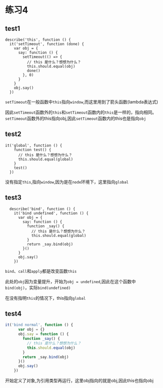 # 练习4


## test1

```
describe('this', function () {
  it('setTimeout', function (done) {
    var obj = {
      say: function () {
        setTimeout(() => {
          // this 是什么？想想为什么？
          this.should.equal(obj)
          done()
        }, 0)
      }
    }
    obj.say()
  }) 
```

`setTimeout`在一般函数中`this`指向`window`,而这里用到了箭头函数(lambda表达式)

因此`setTimeout`函数外的`this`和`setTimeout`函数内的`this`是一样的，指向相同。
`setTimeout`函数外的this指向obj,因此`setTimeout`函数内的this也是指向`obj`

## test2

```
it('global', function () {
    function test() {
      // this 是什么？想想为什么？
      this.should.equal(global)
    }
    test()
  })
```

没有指定`this`,指向`window`,因为是在`node`环境下，这里指向`global`

## test3

```
  describe('bind', function () {
    it('bind undefined', function () {
      var obj = {
        say: function () {
          function _say() {
            // this 是什么？想想为什么？
            this.should.equal(global)
          }
          return _say.bind(obj)
        }()
      }
      obj.say()
    })
```

`bind`、`call`和`apply`都是改变函数`this`

此处的`obj`因为变量提升，开始为`obj = undefined`,因此在这个函数中`bind(obj)`，实际`bind(undefined)`

在没有指明`this`的情况下，this指向`global`

## test4

```js
it('bind normal', function () {
      var obj = {}
      obj.say = function () {
        function _say() {
          // this 是什么？想想为什么？
          this.should.equal(obj)
        }
        return _say.bind(obj)
      }()
      obj.say()
    })
```

开始定义了对象,为引用类型再运行，这里obj指向的就是obj,因此this也指向obj


